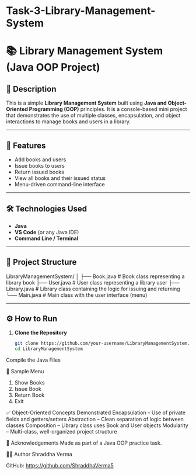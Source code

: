 # Task-3-Library-Management-System

# 📚 Library Management System (Java OOP Project)

## 📝 Description

This is a simple **Library Management System** built using **Java and Object-Oriented Programming (OOP)** principles. It is a console-based mini project that demonstrates the use of multiple classes, encapsulation, and object interactions to manage books and users in a library.

---

## 🚀 Features

- Add books and users
- Issue books to users
- Return issued books
- View all books and their issued status
- Menu-driven command-line interface

---

## 🛠️ Technologies Used

- **Java**
- **VS Code** (or any Java IDE)
- **Command Line / Terminal**

---

## 🧩 Project Structure

LibraryManagementSystem/
│
├── Book.java # Book class representing a library book
├── User.java # User class representing a library user
├── Library.java # Library class containing the logic for issuing and returning
└── Main.java # Main class with the user interface (menu)


---

## ⚙️ How to Run

1. **Clone the Repository**  
   ```bash
   git clone https://github.com/your-username/LibraryManagementSystem.git
   cd LibraryManagementSystem
Compile the Java Files


📌 Sample Menu
1. Show Books
2. Issue Book
3. Return Book
4. Exit

   
✅ Object-Oriented Concepts Demonstrated
Encapsulation – Use of private fields and getters/setters
Abstraction – Clean separation of logic between classes
Composition – Library class uses Book and User objects
Modularity – Multi-class, well-organized project structure


🙌 Acknowledgements
Made as part of a Java OOP practice task.

🧑‍💻 Author
Shraddha Verma

GitHub: https://github.com/ShraddhaVerma5
